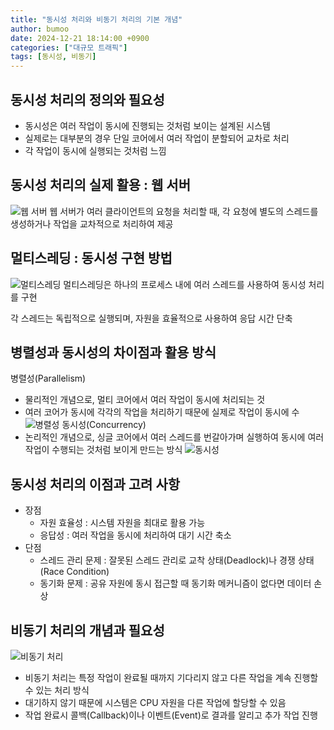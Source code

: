 ```yaml
---
title: "동시성 처리와 비동기 처리의 기본 개념"
author: bumoo
date: 2024-12-21 18:14:00 +0900
categories: ["대규모 트래픽"]
tags: [동시성, 비동기]
---
```


## 동시성 처리의 정의와 필요성
- 동시성은 여러 작업이 동시에 진행되는 것처럼 보이는 설계된 시스템
- 실제로는 대부분의 경우 단일 코어에서 여러 작업이 분할되어 교차로 처리
- 각 작업이 동시에 실행되는 것처럼 느낌

## 동시성 처리의 실제 활용 : 웹 서버
![웹 서버](https://github.com/user-attachments/assets/0a36af13-578e-4a64-9673-352179dd1f3f)
웹 서버가 여러 클라이언트의 요청을 처리할 때, 각 요청에 별도의 스레드를 생성하거나 작업을 교차적으로 처리하여 제공

## 멀티스레딩 : 동시성 구현 방법
![멀티스레딩](https://github.com/user-attachments/assets/eb8225d4-3139-4db4-917d-0d61dde7aa3b)
멀티스레딩은 하나의 프로세스 내에 여러 스레드를 사용하여 동시성 처리를 구현

각 스레드는 독립적으로 실행되며, 자원을 효율적으로 사용하여 응답 시간 단축

## 병렬성과 동시성의 차이점과 활용 방식
병렬성(Parallelism)
- 물리적인 개념으로, 멀티 코어에서 여러 작업이 동시에 처리되는 것
- 여러 코어가 동시에 각각의 작업을 처리하기 때문에 실제로 작업이 동시에 수
![병렬성](https://github.com/user-attachments/assets/33961b56-03b3-4031-b187-ef77dd580993)
동시성(Concurrency)
- 논리적인 개념으로, 싱글 코어에서 여러 스레드를 번갈아가며 실행하여 동시에 여러 작업이 수행되는 것처럼 보이게 만드는 방식
![동시성](https://github.com/user-attachments/assets/af3d6dc7-bbac-49f1-a5ba-e3cf6a1f462d)

## 동시성 처리의 이점과 고려 사항
- 장점
  - 자원 효율성 : 시스템 자원을 최대로 활용 가능
  - 응답성 : 여러 작업을 동시에 처리하여 대기 시간 축소
- 단점
  - 스레드 관리 문제 : 잘못된 스레드 관리로 교착 상태(Deadlock)나 경쟁 상태(Race Condition)
  - 동기화 문제 : 공유 자원에 동시 접근할 때 동기화 메커니즘이 없다면 데이터 손상

## 비동기 처리의 개념과 필요성
![비동기 처리](https://github.com/user-attachments/assets/6c59ec53-3ca0-4684-8a46-f9cb8761bc66)
- 비동기 처리는 특정 작업이 완료될 때까지 기다리지 않고 다른 작업을 계속 진행할 수 있는 처리 방식
- 대기하지 않기 때문에 시스템은 CPU 자원을 다른 작업에 할당할 수 있음
- 작업 완료시 콜백(Callback)이나 이벤트(Event)로 결과를 알리고 추가 작업 진행

